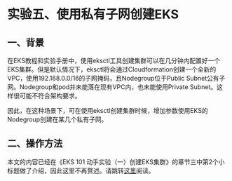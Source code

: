 # 实验五、使用私有子网创建EKS

## 一、背景

在EKS教程和实验手册中，使用eksctl工具创建集群可以在几分钟内配置好一个EKS集群。但是默认情况下，eksctl将会通过Cloudformation创建一个全新的VPC，使用192.168.0.0/16的子网掩码，且Nodegroup位于Public Subnet公有子网。Nodegroup和pod并未能落在现有VPC内，也未能使用Private Subnet。这样很可能不符合架构要求。

因此，在这种场景下，可在使用eksctl创建集群时候，增加参数使用EKS的Nodegroup创建在某几个私有子网。

## 二、操作方法

本文的内容已经在《EKS 101 动手实验（一）创建EKS集群》的章节三中第2个小标题做了介绍，因此这里不再赘述。请跳转[这里](https://github.com/aobao32/eks-101-workshop/blob/main/01-create-cluster.md)阅读。